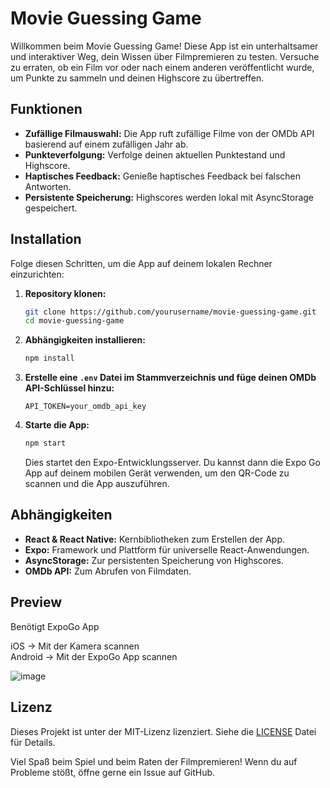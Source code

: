 # Movie Guessing Game

Willkommen beim Movie Guessing Game! Diese App ist ein unterhaltsamer und interaktiver Weg, dein Wissen über Filmpremieren zu testen. Versuche zu erraten, ob ein Film vor oder nach einem anderen veröffentlicht wurde, um Punkte zu sammeln und deinen Highscore zu übertreffen.

## Funktionen

- **Zufällige Filmauswahl:** Die App ruft zufällige Filme von der OMDb API basierend auf einem zufälligen Jahr ab.
- **Punkteverfolgung:** Verfolge deinen aktuellen Punktestand und Highscore.
- **Haptisches Feedback:** Genieße haptisches Feedback bei falschen Antworten.
- **Persistente Speicherung:** Highscores werden lokal mit AsyncStorage gespeichert.

## Installation

Folge diesen Schritten, um die App auf deinem lokalen Rechner einzurichten:

1. **Repository klonen:**

   ```bash
   git clone https://github.com/yourusername/movie-guessing-game.git
   cd movie-guessing-game
   ```

2. **Abhängigkeiten installieren:**

   ```bash
   npm install
   ```

3. **Erstelle eine `.env` Datei im Stammverzeichnis und füge deinen OMDb API-Schlüssel hinzu:**

   ```
   API_TOKEN=your_omdb_api_key
   ```

4. **Starte die App:**

   ```bash
   npm start
   ```

   Dies startet den Expo-Entwicklungsserver. Du kannst dann die Expo Go App auf deinem mobilen Gerät verwenden, um den QR-Code zu scannen und die App auszuführen.

## Abhängigkeiten

- **React & React Native:** Kernbibliotheken zum Erstellen der App.
- **Expo:** Framework und Plattform für universelle React-Anwendungen.
- **AsyncStorage:** Zur persistenten Speicherung von Highscores.
- **OMDb API:** Zum Abrufen von Filmdaten.

## Preview
Benötigt ExpoGo App

iOS -> Mit der Kamera scannen <br>
Android -> Mit der ExpoGo App scannen

![image](https://github.com/user-attachments/assets/2995fc47-def9-4f95-8fdf-aacc174f0b29)


## Lizenz

Dieses Projekt ist unter der MIT-Lizenz lizenziert. Siehe die [LICENSE](LICENSE) Datei für Details.

Viel Spaß beim Spiel und beim Raten der Filmpremieren! Wenn du auf Probleme stößt, öffne gerne ein Issue auf GitHub.
